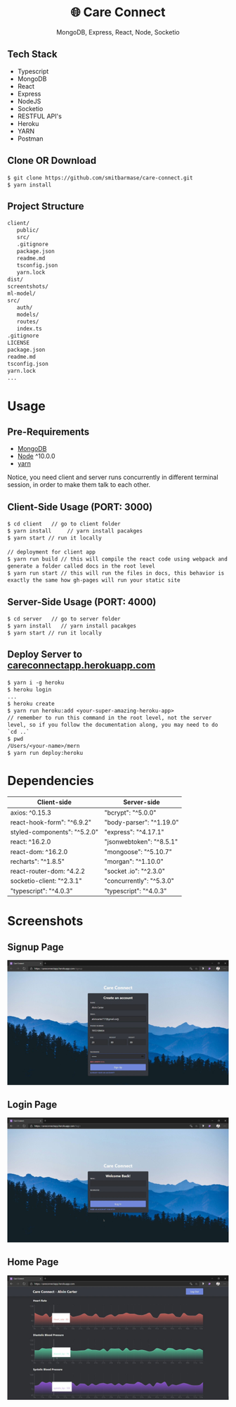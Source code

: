 <h1 align="center">
🌐 Care Connect
</h1>

<p align="center">
MongoDB, Express, React, Node, Socketio 
</p>

## Tech Stack

- Typescript
- MongoDB
- React
- Express
- NodeJS
- Socketio
- RESTFUL API's
- Heroku
- YARN
- Postman

## Clone OR Download

```terminal
$ git clone https://github.com/smitbarmase/care-connect.git
$ yarn install
```

## Project Structure

```terminal
client/
   public/
   src/
   .gitignore
   package.json
   readme.md
   tsconfig.json
   yarn.lock
dist/
screentshots/
ml-model/
src/
   auth/
   models/
   routes/
   index.ts
.gitignore
LICENSE
package.json
readme.md
tsconfig.json
yarn.lock
...
```

# Usage

## Pre-Requirements

- [MongoDB](https://www.mongodb.com/)
- [Node](https://nodejs.org/en/) ^10.0.0
- [yarn](https://yarnpkg.com/)

Notice, you need client and server runs concurrently in different terminal
session, in order to make them talk to each other.

## Client-Side Usage (PORT: 3000)

```terminal
$ cd client   // go to client folder
$ yarn install     // yarn install pacakges
$ yarn start // run it locally

// deployment for client app
$ yarn run build // this will compile the react code using webpack and generate a folder called docs in the root level
$ yarn run start // this will run the files in docs, this behavior is exactly the same how gh-pages will run your static site
```

## Server-Side Usage (PORT: 4000)

```terminal
$ cd server   // go to server folder
$ yarn install   // yarn install pacakges
$ yarn start // run it locally
```

## Deploy Server to [careconnectapp.herokuapp.com](https://careconnectapp.herokuapp.com/)

```terminal
$ yarn i -g heroku
$ heroku login
...
$ heroku create
$ yarn run heroku:add <your-super-amazing-heroku-app>
// remember to run this command in the root level, not the server level, so if you follow the documentation along, you may need to do `cd ..`
$ pwd
/Users/<your-name>/mern
$ yarn run deploy:heroku
```

# Dependencies

| Client-side                   | Server-side              |
| ----------------------------- | ------------------------ |
| axios: ^0.15.3                | "bcrypt": "^5.0.0"       |
| react-hook-form": "^6.9.2"    | "body-parser": "^1.19.0" |
| styled-components": "^5.2.0"  | "express": "^4.17.1"     |
| react: ^16.2.0                | "jsonwebtoken": "^8.5.1" |
| react-dom: ^16.2.0            | "mongoose": "^5.10.7"    |
| recharts": "^1.8.5"           | "morgan": "^1.10.0"      |
| react-router-dom: ^4.2.2      | "socket .io": "^2.3.0"   |
| socketio-client: "^2.3.1"     | "concurrently": "^5.3.0" |
| "typescript": "^4.0.3"        | "typescript": "^4.0.3"   |

# Screenshots

## Signup Page

![](screenshots/signup.JPG)

## Login Page

![](screenshots/login.JPG)

## Home Page

![](screenshots/main.JPG)
